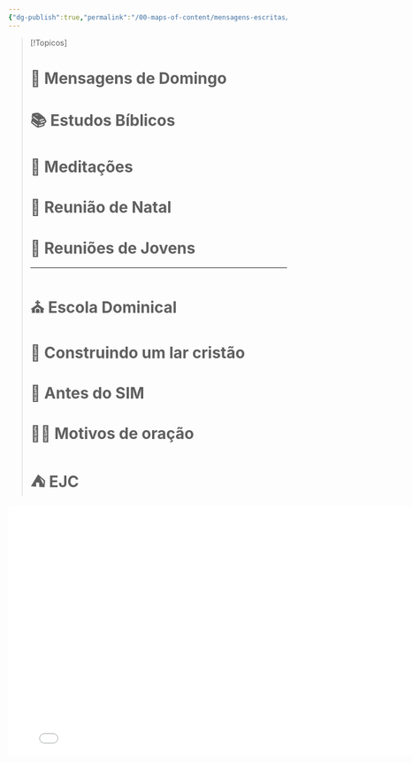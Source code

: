 ```yaml
---
{"dg-publish":true,"permalink":"/00-maps-of-content/mensagens-escritas/","tags":["gardenEntry"],"dgShowLocalGraph":"true","noteIcon":""}
---
```



> [!Topicos]
> # 📜 Mensagens de Domingo
> # 📚 Estudos Bíblicos
> # 📄 Meditações
> # 🎄 Reunião de Natal
> # 👥 Reuniões de Jovens
>
> ---
>
> # ⛪️ Escola Dominical
> # 🏡 Construindo um lar cristão
> # 💍 Antes do SIM
> # 🙏🏻 Motivos de oração
> # ⛺️ EJC

<iframe src="Attachments/Minha apresentação/index.html" width="800" height="450" frameborder="0" allowfullscreen></iframe>